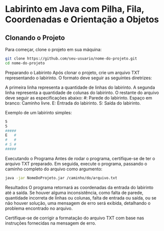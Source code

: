# Labirinto em Java com Pilha, Fila, Coordenadas e Orientação a Objetos

## Clonando o Projeto

Para começar, clone o projeto em sua máquina:

```bash
git clone https://github.com/seu-usuario/nome-do-projeto.git
cd nome-do-projeto
```

Preparando o Labirinto
Após clonar o projeto, crie um arquivo TXT representando o labirinto. O formato deve seguir as seguintes diretrizes:

A primeira linha representa a quantidade de linhas do labirinto.
A segunda linha representa a quantidade de colunas do labirinto.
O restante do arquivo deve seguir as especificações abaixo:
#: Parede do labirinto.
Espaço em branco: Caminho livre.
E: Entrada do labirinto.
S: Saída do labirinto.


Exemplo de um labirinto simples:

```bash
5
5
#####
E   #
#   #
# S #
#####


```
Executando o Programa
Antes de rodar o programa, certifique-se de ter o arquivo TXT preparado. Em seguida, execute o programa, passando o caminho completo do arquivo como argumento:
```bash
java -jar NomeDoProjeto.jar /caminho/do/arquivo.txt
```


Resultados
O programa retornará as coordenadas da entrada do labirinto até a saída. Se houver alguma inconsistência, como falta de parede, quantidade incorreta de linhas ou colunas, falta de entrada ou saída, ou se não houver solução, uma mensagem de erro será exibida, detalhando o problema encontrado no arquivo.

Certifique-se de corrigir a formatação do arquivo TXT com base nas instruções fornecidas na mensagem de erro.
